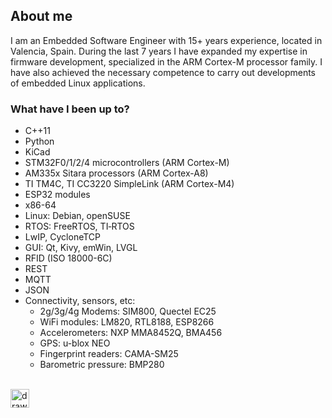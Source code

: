 ## About me

I am an Embedded Software Engineer with 15+ years experience, located in Valencia, Spain. During the last 7 years I have expanded my expertise in firmware development, specialized in the ARM Cortex-M processor family. I have also achieved the necessary competence to carry out developments of embedded Linux applications.

### What have I been up to?

* C++11
* Python
* KiCad
* STM32F0/1/2/4 microcontrollers (ARM Cortex-M)
* AM335x Sitara processors (ARM Cortex-A8)
* TI TM4C, TI CC3220 SimpleLink (ARM Cortex-M4)
* ESP32 modules
* x86-64
* Linux: Debian, openSUSE
* RTOS: FreeRTOS, TI‐RTOS
* LwIP, CycloneTCP
* GUI: Qt, Kivy, emWin, LVGL
* RFID (ISO 18000-6C)
* REST
* MQTT
* JSON
* Connectivity, sensors, etc:
  * 2g/3g/4g Modems: SIM800, Quectel EC25
  * WiFi modules: LM820, RTL8188, ESP8266
  * Accelerometers: NXP MMA8452Q, BMA456
  * GPS: u-blox NEO
  * Fingerprint readers: CAMA-SM25
  * Barometric pressure: BMP280

<br>
<a href="https://www.linkedin.com/in/alfonsoespinosaortega/"><img src="https://content.linkedin.com/content/dam/me/brand/en-us/brand-home/logos/In-Blue-Logo.png.original.png" alt="drawing" style="width:30px;"/></a>

